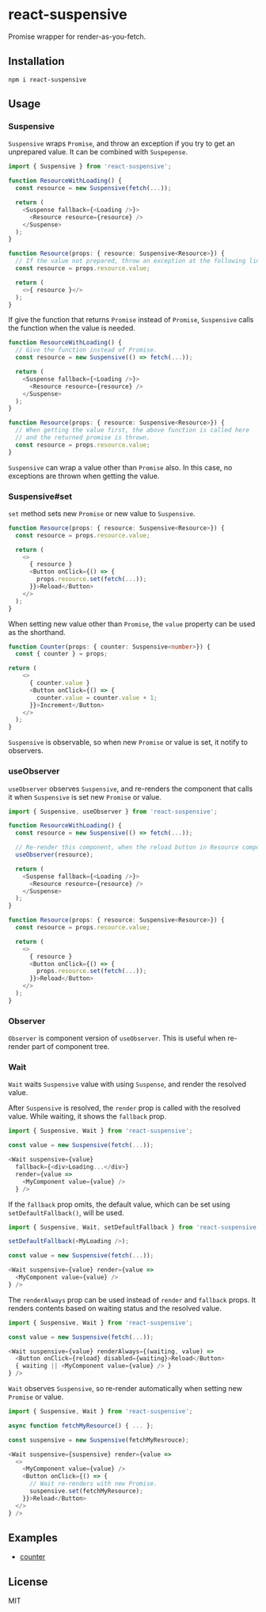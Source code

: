 # react-suspensive

Promise wrapper for render-as-you-fetch.

## Installation

```
npm i react-suspensive
```

## Usage

### Suspensive

`Suspensive` wraps `Promise`, and throw an exception if you try to get an unprepared value.
It can be combined with `Suspepense`.

``` typescript
import { Suspensive } from 'react-suspensive';

function ResourceWithLoading() {
  const resource = new Suspensive(fetch(...));

  return (
    <Suspense fallback={<Loading />}>
      <Resource resource={resource} />
    </Suspense>
  );
}

function Resource(props: { resource: Suspensive<Resource>}) {
  // If the value not prepared, throw an exception at the following line.
  const resource = props.resource.value;

  return (
    <>{ resource }</>
  );
}
```

If give the function that returns `Promise` instead of `Promise`,
`Suspensive` calls the function when the value is needed.

``` typescript
function ResourceWithLoading() {
  // Give the function instead of Promise.
  const resource = new Suspensive(() => fetch(...));

  return (
    <Suspense fallback={<Loading />}>
      <Resource resource={resource} />
    </Suspense>
  );
}

function Resource(props: { resource: Suspensive<Resource>}) {
  // When getting the value first, the above function is called here
  // and the returned promise is thrown.
  const resource = props.resource.value;
}
```

`Suspensive` can wrap a value other than `Promise` also.
In this case, no exceptions are thrown when getting the value.

### Suspensive#set

`set` method sets new `Promise` or new value to `Suspensive`.

``` typescript
function Resource(props: { resource: Suspensive<Resource>}) {
  const resource = props.resource.value;

  return (
    <>
      { resource }
      <Button onClick={() => {
        props.resource.set(fetch(...));
      }}>Reload</Button>
    </>
  );
}
```

When setting new value other than `Promise`, the `value` property can be used as the shorthand.

``` typescript
function Counter(props: { counter: Suspensive<number>}) {
  const { counter } = props;

return (
    <>
      { counter.value }
      <Button onClick={() => {
        counter.value = counter.value + 1;
      }}>Increment</Button>
    </>
  );
}
```

`Suspensive` is observable, so when new `Promise` or value is set, it notify to observers.

### useObserver

`useObserver` observes `Suspensive`, and re-renders the component that calls it
when `Suspensive` is set new `Promise` or value.

``` typescript
import { Suspensive, useObserver } from 'react-suspensive';

function ResourceWithLoading() {
  const resource = new Suspensive(() => fetch(...));

  // Re-render this component, when the reload button in Resource component is clicked.
  useObserver(resource);

  return (
    <Suspense fallback={<Loading />}>
      <Resource resource={resource} />
    </Suspense>
  );
}

function Resource(props: { resource: Suspensive<Resource>}) {
  const resource = props.resource.value;

  return (
    <>
      { resource }
      <Button onClick={() => {
        props.resource.set(fetch(...));
      }}>Reload</Button>
    </>
  );
}
```

### Observer

`Observer` is component version of `useObserver`.
This is useful when re-render part of component tree.

### Wait

`Wait` waits `Suspensive` value with using `Suspense`, and render the resolved value.

After `Suspensive` is resolved, the `render` prop is called with the resolved value.
While waiting, it shows the `fallback` prop.

``` typescript
import { Suspensive, Wait } from 'react-suspensive';

const value = new Suspensive(fetch(...));

<Wait suspensive={value}
  fallback={<div>Loading...</div>}
  render={value =>
    <MyComponent value={value} />
  } />
```

If the `fallback` prop omits, the default value, which can be set using
`setDefaultFallback()`, will be used.

``` typescript
import { Suspensive, Wait, setDefaultFallback } from 'react-suspensive';

setDefaultFallback(<MyLoading />);

const value = new Suspensive(fetch(...));

<Wait suspensive={value} render={value =>
  <MyComponent value={value} />
} />
```

The `renderAlways` prop can be used instead of `render` and `fallback` props.
It renders contents based on waiting status and the resolved value.

``` typescript
import { Suspensive, Wait } from 'react-suspensive';

const value = new Suspensive(fetch(...));

<Wait suspensive={value} renderAlways={(waiting, value) =>
  <Button onClick={reload} disabled={waiting}>Reload</Button>
  { waiting || <MyComponent value={value} /> }
} />
```

`Wait` observes `Suspensive`, so re-render automatically when setting new `Promise` or value.

``` typescript
import { Suspensive, Wait } from 'react-suspensive';

async function fetchMyResource() { ... };

const suspensive = new Suspensive(fetchMyResrouce);

<Wait suspensive={suspensive} render={value =>
  <>
    <MyComponent value={value} />
    <Button onClick={() => {
      // Wait re-renders with new Promise.
      suspensive.set(fetchMyResource);
    }}>Reload</Button>
  </>
} />
```

## Examples

- [counter](examples/counter)

## License

MIT

